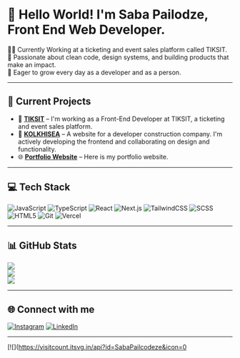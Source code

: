 # 👋 Hello World! I'm Saba Pailodze, Front End Web Developer.

👨‍💻 Currently Working at a ticketing and event sales platform called TIKSIT. <br>
🚀 Passionate about clean code, design systems, and building products that make an impact.  
🧠 Eager to grow every day as a developer and as a person.

---

## 💼 Current Projects

- 🔧 **[TIKSIT](https://tiksit.com/)** – I'm working as a Front-End Developer at TIKSIT, a ticketing and event sales platform.
- 🧱 **[KOLKHISEA](https://kolkhisea.vercel.app/)** – A website for a developer construction company. I'm actively developing the frontend and collaborating on design and functionality.
- 🌐 **[Portfolio Website](https://portfolio-website-sand-ten-96.vercel.app/)** – Here is my portfolio website.


---

## 💻 Tech Stack

![JavaScript](https://img.shields.io/badge/javascript-%23323330.svg?style=for-the-badge&logo=javascript&logoColor=%23F7DF1E) 
![TypeScript](https://img.shields.io/badge/typescript-%23007ACC.svg?style=for-the-badge&logo=typescript&logoColor=white) 
![React](https://img.shields.io/badge/react-%2320232a.svg?style=for-the-badge&logo=react&logoColor=%2361DAFB) 
![Next.js](https://img.shields.io/badge/next.js-%23000000.svg?style=for-the-badge&logo=next.js&logoColor=white) 
![TailwindCSS](https://img.shields.io/badge/tailwindcss-%2338B2AC.svg?style=for-the-badge&logo=tailwind-css&logoColor=white) 
![SCSS](https://img.shields.io/badge/SASS-hotpink.svg?style=for-the-badge&logo=SASS&logoColor=white) 
![HTML5](https://img.shields.io/badge/html5-%23E34F26.svg?style=for-the-badge&logo=html5&logoColor=white) 
![Git](https://img.shields.io/badge/git-%23F05033.svg?style=for-the-badge&logo=git&logoColor=white)
![Vercel](https://img.shields.io/badge/vercel-%23000000.svg?style=for-the-badge&logo=vercel&logoColor=white) 

---

## 📊 GitHub Stats

![](https://github-readme-stats.vercel.app/api?username=sabaPailodze&theme=dark&hide_border=false&include_all_commits=false&count_private=false)  
![](https://github-readme-streak-stats.herokuapp.com/?user=sabaPailodze&theme=dark&hide_border=false)  
![](https://github-readme-stats.vercel.app/api/top-langs/?username=sabaPailodze&theme=dark&hide_border=false&include_all_commits=false&count_private=false&layout=compact)


---

## 🌐 Connect with me

[![Instagram](https://img.shields.io/badge/Instagram-%23E4405F.svg?logo=Instagram&logoColor=white)](https://instagram.com/pailodze_saba) 
[![LinkedIn](https://img.shields.io/badge/LinkedIn-%230077B5.svg?logo=linkedin&logoColor=white)](https://www.linkedin.com/in/saba-pailodze-040952300/)

---

[![](https://visitcount.itsvg.in/api?id=SabaPailcodeze&icon=0


